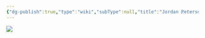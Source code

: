 ```yaml
---
{"dg-publish":true,"type":"wiki","subType":null,"title":"Jordan Peterson","englishTitle":"Jordan Peterson","year":"","dataSource":"Wikipedia API","url":"https://en.wikipedia.org/wiki/Jordan_Peterson","id":30483032,"wikiUrl":"https://en.wikipedia.org/wiki/Jordan_Peterson","lastUpdated":"30/01/2023","length":149947,"tags":["mediaDB/wiki"],"permalink":"/resources/people/jordan-peterson/","dgPassFrontmatter":true,"noteIcon":"3","created":"2023-11-14T21:08:33.989+05:30","updated":"2023-12-12T23:35:01.305+05:30"}
---
```


<img src="https://upload.wikimedia.org/wikipedia/commons/thumb/5/5c/Jordan_Peterson_by_Gage_Skidmore.jpg/220px-Jordan_Peterson_by_Gage_Skidmore.jpg">